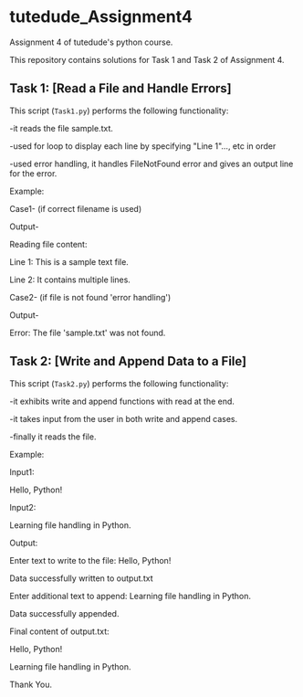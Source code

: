 # tutedude_Assignment4
Assignment 4 of tutedude's python course. 

This repository contains solutions for Task 1 and Task 2 of Assignment 4.

## Task 1: [Read a File and Handle Errors]
This script (`Task1.py`) performs the following functionality:

-it reads the file sample.txt.

-used for loop to display each line by specifying "Line 1"..., etc in order

-used error handling, it handles FileNotFound error and gives an output line for the error.

Example:
 
  Case1- (if correct filename is used)

Output-

Reading file content:

Line 1: This is a sample text file.

Line 2: It contains multiple lines.


  Case2- (if file is not found 'error handling')

Output-

Error: The file 'sample.txt' was not found.

## Task 2: [Write and Append Data to a File]
This script (`Task2.py`) performs the following functionality:

-it exhibits write and append functions with read at the end.

-it takes input from the user in both write and append cases.

-finally it reads the file.

  Example:

Input1:

Hello, Python!

Input2:

Learning file handling in Python.

Output:

Enter text to write to the file: Hello, Python!

Data successfully written to output.txt



Enter additional text to append: Learning file handling in Python.

Data successfully appended.



Final content of output.txt:

Hello, Python!

Learning file handling in Python.



Thank You.


